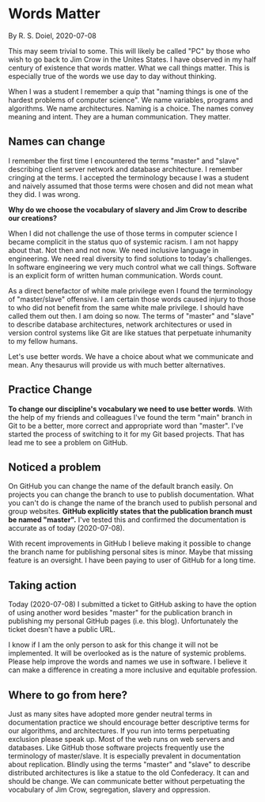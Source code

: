 
# Words Matter

By R. S. Doiel, 2020-07-08

This may seem trivial to some. This will likely be called "PC" by those
who wish to go back to Jim Crow in the Unites States.  I have observed
in my half century of existence that words matter. What we call
things matter.  This is especially true of the words we use day to day
without thinking.

When I was a student I remember a quip that "naming things is one of
the hardest problems of computer science".  We name variables,
programs and algorithms. We name architectures. Naming is a choice.
The names convey meaning and intent. They are a human communication.
They matter.

## Names can change

I remember the first time I encountered the terms "master"
and "slave" describing client server network and database
architecture. I remember cringing at the terms. I accepted 
the terminology because I was a student and naively assumed that 
those terms were chosen and did not mean what they did.
I was wrong.

**Why do we choose the vocabulary of slavery and Jim Crow to
describe our creations?**

When I did not challenge the use of those terms in computer science
I became complicit in the status quo of systemic racism. I am not happy
about that. Not then and not now.  We need inclusive language
in engineering. We need real diversity to find solutions to
today's challenges.  In software engineering we very much control what
we call things. Software is an explicit form of written human
communication. Words count.

As a direct benefactor of white male privilege even I found the
terminology of "master/slave" offensive.  I am certain those
words caused injury to those to who did not benefit from the same white
male privilege.  I should have called them out then. I am doing so now.
The terms of "master" and "slave" to describe database architectures,
network architectures or used in version control systems like Git are
like statues that perpetuate inhumanity to my fellow humans.

Let's use better words. We have a choice about what we communicate
and mean.  Any thesaurus will provide us with much better
alternatives.


## Practice Change

**To change our discipline's vocabulary we need to use better words**. With
the help of my friends and colleagues I've found the term "main" branch
in Git to be a better, more correct and appropriate word than "master".
I've started the process of switching to it for my Git based projects. 
That has lead me to see a problem on GitHub.

## Noticed a problem

On GitHub you can change the name of the default branch easily. On
projects you can change the branch to use to publish documentation.
What you can't do is change the name of the branch used to publish
personal and group websites.  **GitHub explicitly states that the
publication branch must be named "master".** I've tested this and
confirmed the documentation is accurate as of today (2020-07-08).

With recent improvements in GitHub I believe making it possible to change
the branch name for publishing personal sites is minor. Maybe that
missing feature is an oversight.  I have been paying to user of GitHub 
for a long time.  

## Taking action

Today (2020-07-08) I submitted a ticket to GitHub asking to have the 
option of using another word besides "master" for the publication branch 
in publishing my personal GitHub pages (i.e. this blog). Unfortunately
the ticket doesn't have a public URL.

I know if I am the only person to ask for this change it will not be
implemented.  It will be overlooked as is the nature of systemic
problems. Please help improve the words and names we use in software.
I believe it can make a difference in creating a more inclusive and
equitable profession.


## Where to go from here?

Just as many sites have adopted more gender neutral terms in documentation
practice we should encourage better descriptive terms for our algorithms,
and architectures. If you run into terms perpetuating exclusion please 
speak up.  Most of the web runs on web servers and databases.  Like GitHub 
those software projects frequently use the terminology of master/slave. It 
is especially prevalent in documentation about replication. Blindly using 
the terms "master" and "slave" to describe distributed architectures is 
like a statue to the old Confederacy. It can and should be change. We can 
communicate better without perpetuating the vocabulary of Jim Crow, 
segregation, slavery and oppression.

